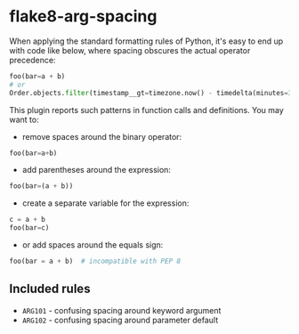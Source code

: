 flake8-arg-spacing
==================

When applying the standard formatting rules of Python, it's easy to end up with code like below,
where spacing obscures the actual operator precedence:

```py
foo(bar=a + b)
# or
Order.objects.filter(timestamp__gt=timezone.now() - timedelta(minutes=30))
```

This plugin reports such patterns in function calls and definitions. You may want to:

* remove spaces around the binary operator:
```py
foo(bar=a+b)
```

* add parentheses around the expression:
```py
foo(bar=(a + b))
```

* create a separate variable for the expression:
```py
c = a + b
foo(bar=c)
```

* or add spaces around the equals sign:
```py
foo(bar = a + b)  # incompatible with PEP 8
```

Included rules
--------------

* `ARG101` - confusing spacing around keyword argument
* `ARG102` - confusing spacing around parameter default
